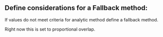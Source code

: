 ## Define considerations for a Fallback method:

If values do not meet criteria for analytic method define a fallback method.

Right now this is set to proportional overlap.